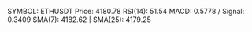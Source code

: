SYMBOL: ETHUSDT
Price: 4180.78
RSI(14): 51.54
MACD: 0.5778 / Signal: 0.3409
SMA(7): 4182.62 | SMA(25): 4179.25
